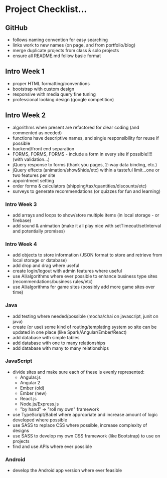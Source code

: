 # Project Checklist...

## GitHub
* follows naming convention for easy searching
* links work to new names (on page, and from portfolio/blog)
* merge duplicate projects from class & solo projects
* ensure all README.md follow basic format

## Intro Week 1
* proper HTML formatting/conventions
* bootstrap with custom design
* responsive with media query fine tuning
* professional looking design (google competition)

## Intro Week 2
* algorithms when present are refactored for clear coding (and commented as needed)
* functions have descriptive names, and single responsibility for reuse if possible
* backend/front end separation
* FORMS, FORMS, FORMS - include a form in every site if possible!!!! (with validation...)
* jQuery response to forms (thank you pages, 2-way data binding, etc.)
* jQuery effects (animation/show&hide/etc) within a tasteful limit...one or two features per site
* appointment setting
* order forms & calculators (shipping/tax/quantities/discounts/etc)
* surveys to generate recommendations (or quizzes for fun and learning)

### Intro Week 3
* add arrays and loops to show/store multiple items (in local storage - or firebase)
* add sound & animation (make it all play nice with setTimeout/setInterval and potentially promises)

### Intro Week 4
* add objects to store information (JSON format to store and retrieve from local storage or database)
* add drop and drag where useful
* create login/logout with admin features where useful
* use AI/algorithms where ever possible to enhance business type sites (recommendations/business rules/etc)
* use AI/algorithms for game sites (possibly add more game sites over time)

### Java
* add testing where needed/possible (mocha/chai on javascript, junit on java)
* create (or use) some kind of routing/templating system so site can be updated in one place (like Spark/Angular/Ember/React)
* add database with simple tables
* add database with one to many relationships
* add database with many to many relationships

### JavaScript
* divide sites and make sure each of these is evenly represented:
  * Angular.js
  * Angular 2
  * Ember (old)
  * Ember (new)
  * React.js
  * Node.js/Express.js
  * "by hand" => "roll my own" framework
* use TypeScript/Babel where appropriate and increase amount of logic developed where possible
* use SASS to replace CSS where possible, increase complexity of designs
* use SASS to develop my own CSS framework (like Bootstrap) to use on projects
* find and use APIs where ever possible

### Android
* develop the Android app version where ever feasible

